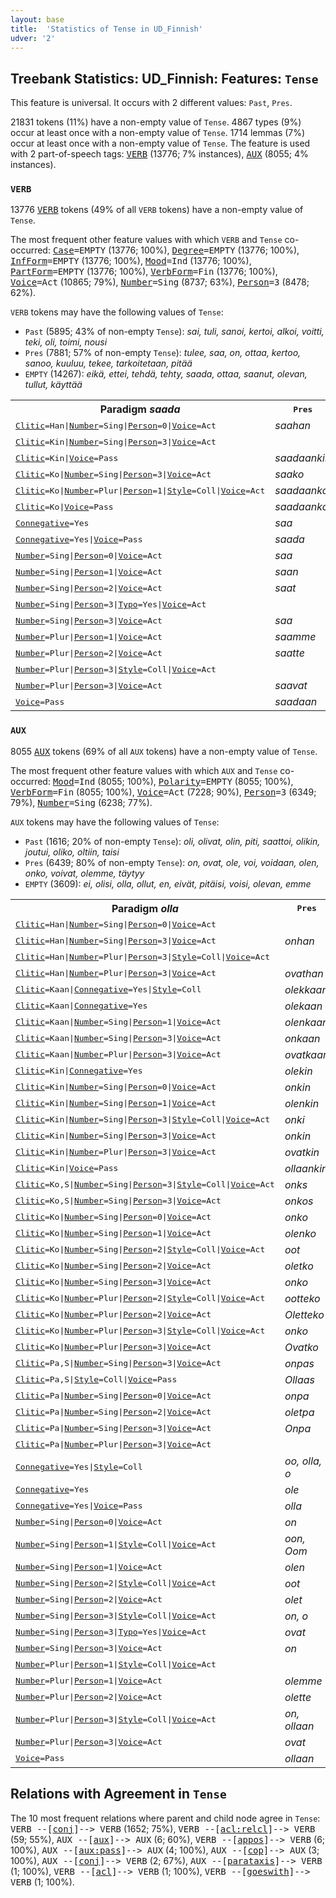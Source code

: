 ```yaml
---
layout: base
title:  'Statistics of Tense in UD_Finnish'
udver: '2'
---
```


## Treebank Statistics: UD_Finnish: Features: `Tense`

This feature is universal.
It occurs with 2 different values: `Past`, `Pres`.

21831 tokens (11%) have a non-empty value of `Tense`.
4867 types (9%) occur at least once with a non-empty value of `Tense`.
1714 lemmas (7%) occur at least once with a non-empty value of `Tense`.
The feature is used with 2 part-of-speech tags: <tt><a href="fi-pos-VERB.html">VERB</a></tt> (13776; 7% instances), <tt><a href="fi-pos-AUX.html">AUX</a></tt> (8055; 4% instances).

### `VERB`

13776 <tt><a href="fi-pos-VERB.html">VERB</a></tt> tokens (49% of all `VERB` tokens) have a non-empty value of `Tense`.

The most frequent other feature values with which `VERB` and `Tense` co-occurred: <tt><a href="fi-feat-Case.html">Case</a></tt><tt>=EMPTY</tt> (13776; 100%), <tt><a href="fi-feat-Degree.html">Degree</a></tt><tt>=EMPTY</tt> (13776; 100%), <tt><a href="fi-feat-InfForm.html">InfForm</a></tt><tt>=EMPTY</tt> (13776; 100%), <tt><a href="fi-feat-Mood.html">Mood</a></tt><tt>=Ind</tt> (13776; 100%), <tt><a href="fi-feat-PartForm.html">PartForm</a></tt><tt>=EMPTY</tt> (13776; 100%), <tt><a href="fi-feat-VerbForm.html">VerbForm</a></tt><tt>=Fin</tt> (13776; 100%), <tt><a href="fi-feat-Voice.html">Voice</a></tt><tt>=Act</tt> (10865; 79%), <tt><a href="fi-feat-Number.html">Number</a></tt><tt>=Sing</tt> (8737; 63%), <tt><a href="fi-feat-Person.html">Person</a></tt><tt>=3</tt> (8478; 62%).

`VERB` tokens may have the following values of `Tense`:

* `Past` (5895; 43% of non-empty `Tense`): <em>sai, tuli, sanoi, kertoi, alkoi, voitti, teki, oli, toimi, nousi</em>
* `Pres` (7881; 57% of non-empty `Tense`): <em>tulee, saa, on, ottaa, kertoo, sanoo, kuuluu, tekee, tarkoitetaan, pitää</em>
* `EMPTY` (14267): <em>eikä, ettei, tehdä, tehty, saada, ottaa, saanut, olevan, tullut, käyttää</em>

<table>
  <tr><th>Paradigm <i>saada</i></th><th><tt>Pres</tt></th><th><tt>Past</tt></th></tr>
  <tr><td><tt><tt><a href="fi-feat-Clitic.html">Clitic</a></tt><tt>=Han</tt>|<tt><a href="fi-feat-Number.html">Number</a></tt><tt>=Sing</tt>|<tt><a href="fi-feat-Person.html">Person</a></tt><tt>=0</tt>|<tt><a href="fi-feat-Voice.html">Voice</a></tt><tt>=Act</tt></tt></td><td><em>saahan</em></td><td></td></tr>
  <tr><td><tt><tt><a href="fi-feat-Clitic.html">Clitic</a></tt><tt>=Kin</tt>|<tt><a href="fi-feat-Number.html">Number</a></tt><tt>=Sing</tt>|<tt><a href="fi-feat-Person.html">Person</a></tt><tt>=3</tt>|<tt><a href="fi-feat-Voice.html">Voice</a></tt><tt>=Act</tt></tt></td><td></td><td><em>saikin</em></td></tr>
  <tr><td><tt><tt><a href="fi-feat-Clitic.html">Clitic</a></tt><tt>=Kin</tt>|<tt><a href="fi-feat-Voice.html">Voice</a></tt><tt>=Pass</tt></tt></td><td><em>saadaankin</em></td><td></td></tr>
  <tr><td><tt><tt><a href="fi-feat-Clitic.html">Clitic</a></tt><tt>=Ko</tt>|<tt><a href="fi-feat-Number.html">Number</a></tt><tt>=Sing</tt>|<tt><a href="fi-feat-Person.html">Person</a></tt><tt>=3</tt>|<tt><a href="fi-feat-Voice.html">Voice</a></tt><tt>=Act</tt></tt></td><td><em>saako</em></td><td></td></tr>
  <tr><td><tt><tt><a href="fi-feat-Clitic.html">Clitic</a></tt><tt>=Ko</tt>|<tt><a href="fi-feat-Number.html">Number</a></tt><tt>=Plur</tt>|<tt><a href="fi-feat-Person.html">Person</a></tt><tt>=1</tt>|<tt><a href="fi-feat-Style.html">Style</a></tt><tt>=Coll</tt>|<tt><a href="fi-feat-Voice.html">Voice</a></tt><tt>=Act</tt></tt></td><td><em>saadaanko</em></td><td></td></tr>
  <tr><td><tt><tt><a href="fi-feat-Clitic.html">Clitic</a></tt><tt>=Ko</tt>|<tt><a href="fi-feat-Voice.html">Voice</a></tt><tt>=Pass</tt></tt></td><td><em>saadaanko</em></td><td></td></tr>
  <tr><td><tt><tt><a href="fi-feat-Connegative.html">Connegative</a></tt><tt>=Yes</tt></tt></td><td><em>saa</em></td><td></td></tr>
  <tr><td><tt><tt><a href="fi-feat-Connegative.html">Connegative</a></tt><tt>=Yes</tt>|<tt><a href="fi-feat-Voice.html">Voice</a></tt><tt>=Pass</tt></tt></td><td><em>saada</em></td><td></td></tr>
  <tr><td><tt><tt><a href="fi-feat-Number.html">Number</a></tt><tt>=Sing</tt>|<tt><a href="fi-feat-Person.html">Person</a></tt><tt>=0</tt>|<tt><a href="fi-feat-Voice.html">Voice</a></tt><tt>=Act</tt></tt></td><td><em>saa</em></td><td><em>sai</em></td></tr>
  <tr><td><tt><tt><a href="fi-feat-Number.html">Number</a></tt><tt>=Sing</tt>|<tt><a href="fi-feat-Person.html">Person</a></tt><tt>=1</tt>|<tt><a href="fi-feat-Voice.html">Voice</a></tt><tt>=Act</tt></tt></td><td><em>saan</em></td><td><em>sain</em></td></tr>
  <tr><td><tt><tt><a href="fi-feat-Number.html">Number</a></tt><tt>=Sing</tt>|<tt><a href="fi-feat-Person.html">Person</a></tt><tt>=2</tt>|<tt><a href="fi-feat-Voice.html">Voice</a></tt><tt>=Act</tt></tt></td><td><em>saat</em></td><td><em>sait</em></td></tr>
  <tr><td><tt><tt><a href="fi-feat-Number.html">Number</a></tt><tt>=Sing</tt>|<tt><a href="fi-feat-Person.html">Person</a></tt><tt>=3</tt>|<tt><a href="fi-feat-Typo.html">Typo</a></tt><tt>=Yes</tt>|<tt><a href="fi-feat-Voice.html">Voice</a></tt><tt>=Act</tt></tt></td><td></td><td><em>saa</em></td></tr>
  <tr><td><tt><tt><a href="fi-feat-Number.html">Number</a></tt><tt>=Sing</tt>|<tt><a href="fi-feat-Person.html">Person</a></tt><tt>=3</tt>|<tt><a href="fi-feat-Voice.html">Voice</a></tt><tt>=Act</tt></tt></td><td><em>saa</em></td><td><em>sai</em></td></tr>
  <tr><td><tt><tt><a href="fi-feat-Number.html">Number</a></tt><tt>=Plur</tt>|<tt><a href="fi-feat-Person.html">Person</a></tt><tt>=1</tt>|<tt><a href="fi-feat-Voice.html">Voice</a></tt><tt>=Act</tt></tt></td><td><em>saamme</em></td><td><em>saimme</em></td></tr>
  <tr><td><tt><tt><a href="fi-feat-Number.html">Number</a></tt><tt>=Plur</tt>|<tt><a href="fi-feat-Person.html">Person</a></tt><tt>=2</tt>|<tt><a href="fi-feat-Voice.html">Voice</a></tt><tt>=Act</tt></tt></td><td><em>saatte</em></td><td></td></tr>
  <tr><td><tt><tt><a href="fi-feat-Number.html">Number</a></tt><tt>=Plur</tt>|<tt><a href="fi-feat-Person.html">Person</a></tt><tt>=3</tt>|<tt><a href="fi-feat-Style.html">Style</a></tt><tt>=Coll</tt>|<tt><a href="fi-feat-Voice.html">Voice</a></tt><tt>=Act</tt></tt></td><td></td><td><em>sai</em></td></tr>
  <tr><td><tt><tt><a href="fi-feat-Number.html">Number</a></tt><tt>=Plur</tt>|<tt><a href="fi-feat-Person.html">Person</a></tt><tt>=3</tt>|<tt><a href="fi-feat-Voice.html">Voice</a></tt><tt>=Act</tt></tt></td><td><em>saavat</em></td><td><em>saivat</em></td></tr>
  <tr><td><tt><tt><a href="fi-feat-Voice.html">Voice</a></tt><tt>=Pass</tt></tt></td><td><em>saadaan</em></td><td><em>saatiin</em></td></tr>
</table>

### `AUX`

8055 <tt><a href="fi-pos-AUX.html">AUX</a></tt> tokens (69% of all `AUX` tokens) have a non-empty value of `Tense`.

The most frequent other feature values with which `AUX` and `Tense` co-occurred: <tt><a href="fi-feat-Mood.html">Mood</a></tt><tt>=Ind</tt> (8055; 100%), <tt><a href="fi-feat-Polarity.html">Polarity</a></tt><tt>=EMPTY</tt> (8055; 100%), <tt><a href="fi-feat-VerbForm.html">VerbForm</a></tt><tt>=Fin</tt> (8055; 100%), <tt><a href="fi-feat-Voice.html">Voice</a></tt><tt>=Act</tt> (7228; 90%), <tt><a href="fi-feat-Person.html">Person</a></tt><tt>=3</tt> (6349; 79%), <tt><a href="fi-feat-Number.html">Number</a></tt><tt>=Sing</tt> (6238; 77%).

`AUX` tokens may have the following values of `Tense`:

* `Past` (1616; 20% of non-empty `Tense`): <em>oli, olivat, olin, piti, saattoi, olikin, joutui, oliko, oltiin, taisi</em>
* `Pres` (6439; 80% of non-empty `Tense`): <em>on, ovat, ole, voi, voidaan, olen, onko, voivat, olemme, täytyy</em>
* `EMPTY` (3609): <em>ei, olisi, olla, ollut, en, eivät, pitäisi, voisi, olevan, emme</em>

<table>
  <tr><th>Paradigm <i>olla</i></th><th><tt>Pres</tt></th><th><tt>Past</tt></th></tr>
  <tr><td><tt><tt><a href="fi-feat-Clitic.html">Clitic</a></tt><tt>=Han</tt>|<tt><a href="fi-feat-Number.html">Number</a></tt><tt>=Sing</tt>|<tt><a href="fi-feat-Person.html">Person</a></tt><tt>=0</tt>|<tt><a href="fi-feat-Voice.html">Voice</a></tt><tt>=Act</tt></tt></td><td></td><td><em>olihan</em></td></tr>
  <tr><td><tt><tt><a href="fi-feat-Clitic.html">Clitic</a></tt><tt>=Han</tt>|<tt><a href="fi-feat-Number.html">Number</a></tt><tt>=Sing</tt>|<tt><a href="fi-feat-Person.html">Person</a></tt><tt>=3</tt>|<tt><a href="fi-feat-Voice.html">Voice</a></tt><tt>=Act</tt></tt></td><td><em>onhan</em></td><td><em>olihan</em></td></tr>
  <tr><td><tt><tt><a href="fi-feat-Clitic.html">Clitic</a></tt><tt>=Han</tt>|<tt><a href="fi-feat-Number.html">Number</a></tt><tt>=Plur</tt>|<tt><a href="fi-feat-Person.html">Person</a></tt><tt>=3</tt>|<tt><a href="fi-feat-Style.html">Style</a></tt><tt>=Coll</tt>|<tt><a href="fi-feat-Voice.html">Voice</a></tt><tt>=Act</tt></tt></td><td></td><td><em>olihan</em></td></tr>
  <tr><td><tt><tt><a href="fi-feat-Clitic.html">Clitic</a></tt><tt>=Han</tt>|<tt><a href="fi-feat-Number.html">Number</a></tt><tt>=Plur</tt>|<tt><a href="fi-feat-Person.html">Person</a></tt><tt>=3</tt>|<tt><a href="fi-feat-Voice.html">Voice</a></tt><tt>=Act</tt></tt></td><td><em>ovathan</em></td><td><em>olivathan</em></td></tr>
  <tr><td><tt><tt><a href="fi-feat-Clitic.html">Clitic</a></tt><tt>=Kaan</tt>|<tt><a href="fi-feat-Connegative.html">Connegative</a></tt><tt>=Yes</tt>|<tt><a href="fi-feat-Style.html">Style</a></tt><tt>=Coll</tt></tt></td><td><em>olekkaan</em></td><td></td></tr>
  <tr><td><tt><tt><a href="fi-feat-Clitic.html">Clitic</a></tt><tt>=Kaan</tt>|<tt><a href="fi-feat-Connegative.html">Connegative</a></tt><tt>=Yes</tt></tt></td><td><em>olekaan</em></td><td></td></tr>
  <tr><td><tt><tt><a href="fi-feat-Clitic.html">Clitic</a></tt><tt>=Kaan</tt>|<tt><a href="fi-feat-Number.html">Number</a></tt><tt>=Sing</tt>|<tt><a href="fi-feat-Person.html">Person</a></tt><tt>=1</tt>|<tt><a href="fi-feat-Voice.html">Voice</a></tt><tt>=Act</tt></tt></td><td><em>olenkaan</em></td><td></td></tr>
  <tr><td><tt><tt><a href="fi-feat-Clitic.html">Clitic</a></tt><tt>=Kaan</tt>|<tt><a href="fi-feat-Number.html">Number</a></tt><tt>=Sing</tt>|<tt><a href="fi-feat-Person.html">Person</a></tt><tt>=3</tt>|<tt><a href="fi-feat-Voice.html">Voice</a></tt><tt>=Act</tt></tt></td><td><em>onkaan</em></td><td><em>olikaan</em></td></tr>
  <tr><td><tt><tt><a href="fi-feat-Clitic.html">Clitic</a></tt><tt>=Kaan</tt>|<tt><a href="fi-feat-Number.html">Number</a></tt><tt>=Plur</tt>|<tt><a href="fi-feat-Person.html">Person</a></tt><tt>=3</tt>|<tt><a href="fi-feat-Voice.html">Voice</a></tt><tt>=Act</tt></tt></td><td><em>ovatkaan</em></td><td></td></tr>
  <tr><td><tt><tt><a href="fi-feat-Clitic.html">Clitic</a></tt><tt>=Kin</tt>|<tt><a href="fi-feat-Connegative.html">Connegative</a></tt><tt>=Yes</tt></tt></td><td><em>olekin</em></td><td></td></tr>
  <tr><td><tt><tt><a href="fi-feat-Clitic.html">Clitic</a></tt><tt>=Kin</tt>|<tt><a href="fi-feat-Number.html">Number</a></tt><tt>=Sing</tt>|<tt><a href="fi-feat-Person.html">Person</a></tt><tt>=0</tt>|<tt><a href="fi-feat-Voice.html">Voice</a></tt><tt>=Act</tt></tt></td><td><em>onkin</em></td><td><em>olikin</em></td></tr>
  <tr><td><tt><tt><a href="fi-feat-Clitic.html">Clitic</a></tt><tt>=Kin</tt>|<tt><a href="fi-feat-Number.html">Number</a></tt><tt>=Sing</tt>|<tt><a href="fi-feat-Person.html">Person</a></tt><tt>=1</tt>|<tt><a href="fi-feat-Voice.html">Voice</a></tt><tt>=Act</tt></tt></td><td><em>olenkin</em></td><td><em>olinkin</em></td></tr>
  <tr><td><tt><tt><a href="fi-feat-Clitic.html">Clitic</a></tt><tt>=Kin</tt>|<tt><a href="fi-feat-Number.html">Number</a></tt><tt>=Sing</tt>|<tt><a href="fi-feat-Person.html">Person</a></tt><tt>=3</tt>|<tt><a href="fi-feat-Style.html">Style</a></tt><tt>=Coll</tt>|<tt><a href="fi-feat-Voice.html">Voice</a></tt><tt>=Act</tt></tt></td><td><em>onki</em></td><td></td></tr>
  <tr><td><tt><tt><a href="fi-feat-Clitic.html">Clitic</a></tt><tt>=Kin</tt>|<tt><a href="fi-feat-Number.html">Number</a></tt><tt>=Sing</tt>|<tt><a href="fi-feat-Person.html">Person</a></tt><tt>=3</tt>|<tt><a href="fi-feat-Voice.html">Voice</a></tt><tt>=Act</tt></tt></td><td><em>onkin</em></td><td><em>olikin</em></td></tr>
  <tr><td><tt><tt><a href="fi-feat-Clitic.html">Clitic</a></tt><tt>=Kin</tt>|<tt><a href="fi-feat-Number.html">Number</a></tt><tt>=Plur</tt>|<tt><a href="fi-feat-Person.html">Person</a></tt><tt>=3</tt>|<tt><a href="fi-feat-Voice.html">Voice</a></tt><tt>=Act</tt></tt></td><td><em>ovatkin</em></td><td><em>olivatkin</em></td></tr>
  <tr><td><tt><tt><a href="fi-feat-Clitic.html">Clitic</a></tt><tt>=Kin</tt>|<tt><a href="fi-feat-Voice.html">Voice</a></tt><tt>=Pass</tt></tt></td><td><em>ollaankin</em></td><td></td></tr>
  <tr><td><tt><tt><a href="fi-feat-Clitic.html">Clitic</a></tt><tt>=Ko,S</tt>|<tt><a href="fi-feat-Number.html">Number</a></tt><tt>=Sing</tt>|<tt><a href="fi-feat-Person.html">Person</a></tt><tt>=3</tt>|<tt><a href="fi-feat-Style.html">Style</a></tt><tt>=Coll</tt>|<tt><a href="fi-feat-Voice.html">Voice</a></tt><tt>=Act</tt></tt></td><td><em>onks</em></td><td></td></tr>
  <tr><td><tt><tt><a href="fi-feat-Clitic.html">Clitic</a></tt><tt>=Ko,S</tt>|<tt><a href="fi-feat-Number.html">Number</a></tt><tt>=Sing</tt>|<tt><a href="fi-feat-Person.html">Person</a></tt><tt>=3</tt>|<tt><a href="fi-feat-Voice.html">Voice</a></tt><tt>=Act</tt></tt></td><td><em>onkos</em></td><td><em>Olikos</em></td></tr>
  <tr><td><tt><tt><a href="fi-feat-Clitic.html">Clitic</a></tt><tt>=Ko</tt>|<tt><a href="fi-feat-Number.html">Number</a></tt><tt>=Sing</tt>|<tt><a href="fi-feat-Person.html">Person</a></tt><tt>=0</tt>|<tt><a href="fi-feat-Voice.html">Voice</a></tt><tt>=Act</tt></tt></td><td><em>onko</em></td><td></td></tr>
  <tr><td><tt><tt><a href="fi-feat-Clitic.html">Clitic</a></tt><tt>=Ko</tt>|<tt><a href="fi-feat-Number.html">Number</a></tt><tt>=Sing</tt>|<tt><a href="fi-feat-Person.html">Person</a></tt><tt>=1</tt>|<tt><a href="fi-feat-Voice.html">Voice</a></tt><tt>=Act</tt></tt></td><td><em>olenko</em></td><td><em>olinko</em></td></tr>
  <tr><td><tt><tt><a href="fi-feat-Clitic.html">Clitic</a></tt><tt>=Ko</tt>|<tt><a href="fi-feat-Number.html">Number</a></tt><tt>=Sing</tt>|<tt><a href="fi-feat-Person.html">Person</a></tt><tt>=2</tt>|<tt><a href="fi-feat-Style.html">Style</a></tt><tt>=Coll</tt>|<tt><a href="fi-feat-Voice.html">Voice</a></tt><tt>=Act</tt></tt></td><td><em>oot</em></td><td></td></tr>
  <tr><td><tt><tt><a href="fi-feat-Clitic.html">Clitic</a></tt><tt>=Ko</tt>|<tt><a href="fi-feat-Number.html">Number</a></tt><tt>=Sing</tt>|<tt><a href="fi-feat-Person.html">Person</a></tt><tt>=2</tt>|<tt><a href="fi-feat-Voice.html">Voice</a></tt><tt>=Act</tt></tt></td><td><em>oletko</em></td><td></td></tr>
  <tr><td><tt><tt><a href="fi-feat-Clitic.html">Clitic</a></tt><tt>=Ko</tt>|<tt><a href="fi-feat-Number.html">Number</a></tt><tt>=Sing</tt>|<tt><a href="fi-feat-Person.html">Person</a></tt><tt>=3</tt>|<tt><a href="fi-feat-Voice.html">Voice</a></tt><tt>=Act</tt></tt></td><td><em>onko</em></td><td><em>oliko</em></td></tr>
  <tr><td><tt><tt><a href="fi-feat-Clitic.html">Clitic</a></tt><tt>=Ko</tt>|<tt><a href="fi-feat-Number.html">Number</a></tt><tt>=Plur</tt>|<tt><a href="fi-feat-Person.html">Person</a></tt><tt>=2</tt>|<tt><a href="fi-feat-Style.html">Style</a></tt><tt>=Coll</tt>|<tt><a href="fi-feat-Voice.html">Voice</a></tt><tt>=Act</tt></tt></td><td><em>ootteko</em></td><td></td></tr>
  <tr><td><tt><tt><a href="fi-feat-Clitic.html">Clitic</a></tt><tt>=Ko</tt>|<tt><a href="fi-feat-Number.html">Number</a></tt><tt>=Plur</tt>|<tt><a href="fi-feat-Person.html">Person</a></tt><tt>=2</tt>|<tt><a href="fi-feat-Voice.html">Voice</a></tt><tt>=Act</tt></tt></td><td><em>Oletteko</em></td><td></td></tr>
  <tr><td><tt><tt><a href="fi-feat-Clitic.html">Clitic</a></tt><tt>=Ko</tt>|<tt><a href="fi-feat-Number.html">Number</a></tt><tt>=Plur</tt>|<tt><a href="fi-feat-Person.html">Person</a></tt><tt>=3</tt>|<tt><a href="fi-feat-Style.html">Style</a></tt><tt>=Coll</tt>|<tt><a href="fi-feat-Voice.html">Voice</a></tt><tt>=Act</tt></tt></td><td><em>onko</em></td><td></td></tr>
  <tr><td><tt><tt><a href="fi-feat-Clitic.html">Clitic</a></tt><tt>=Ko</tt>|<tt><a href="fi-feat-Number.html">Number</a></tt><tt>=Plur</tt>|<tt><a href="fi-feat-Person.html">Person</a></tt><tt>=3</tt>|<tt><a href="fi-feat-Voice.html">Voice</a></tt><tt>=Act</tt></tt></td><td><em>Ovatko</em></td><td><em>olivatko</em></td></tr>
  <tr><td><tt><tt><a href="fi-feat-Clitic.html">Clitic</a></tt><tt>=Pa,S</tt>|<tt><a href="fi-feat-Number.html">Number</a></tt><tt>=Sing</tt>|<tt><a href="fi-feat-Person.html">Person</a></tt><tt>=3</tt>|<tt><a href="fi-feat-Voice.html">Voice</a></tt><tt>=Act</tt></tt></td><td><em>onpas</em></td><td></td></tr>
  <tr><td><tt><tt><a href="fi-feat-Clitic.html">Clitic</a></tt><tt>=Pa,S</tt>|<tt><a href="fi-feat-Style.html">Style</a></tt><tt>=Coll</tt>|<tt><a href="fi-feat-Voice.html">Voice</a></tt><tt>=Pass</tt></tt></td><td><em>Ollaas</em></td><td></td></tr>
  <tr><td><tt><tt><a href="fi-feat-Clitic.html">Clitic</a></tt><tt>=Pa</tt>|<tt><a href="fi-feat-Number.html">Number</a></tt><tt>=Sing</tt>|<tt><a href="fi-feat-Person.html">Person</a></tt><tt>=0</tt>|<tt><a href="fi-feat-Voice.html">Voice</a></tt><tt>=Act</tt></tt></td><td><em>onpa</em></td><td></td></tr>
  <tr><td><tt><tt><a href="fi-feat-Clitic.html">Clitic</a></tt><tt>=Pa</tt>|<tt><a href="fi-feat-Number.html">Number</a></tt><tt>=Sing</tt>|<tt><a href="fi-feat-Person.html">Person</a></tt><tt>=2</tt>|<tt><a href="fi-feat-Voice.html">Voice</a></tt><tt>=Act</tt></tt></td><td><em>oletpa</em></td><td></td></tr>
  <tr><td><tt><tt><a href="fi-feat-Clitic.html">Clitic</a></tt><tt>=Pa</tt>|<tt><a href="fi-feat-Number.html">Number</a></tt><tt>=Sing</tt>|<tt><a href="fi-feat-Person.html">Person</a></tt><tt>=3</tt>|<tt><a href="fi-feat-Voice.html">Voice</a></tt><tt>=Act</tt></tt></td><td><em>Onpa</em></td><td><em>olipa</em></td></tr>
  <tr><td><tt><tt><a href="fi-feat-Clitic.html">Clitic</a></tt><tt>=Pa</tt>|<tt><a href="fi-feat-Number.html">Number</a></tt><tt>=Plur</tt>|<tt><a href="fi-feat-Person.html">Person</a></tt><tt>=3</tt>|<tt><a href="fi-feat-Voice.html">Voice</a></tt><tt>=Act</tt></tt></td><td></td><td><em>olivatpa</em></td></tr>
  <tr><td><tt><tt><a href="fi-feat-Connegative.html">Connegative</a></tt><tt>=Yes</tt>|<tt><a href="fi-feat-Style.html">Style</a></tt><tt>=Coll</tt></tt></td><td><em>oo, olla, o</em></td><td></td></tr>
  <tr><td><tt><tt><a href="fi-feat-Connegative.html">Connegative</a></tt><tt>=Yes</tt></tt></td><td><em>ole</em></td><td></td></tr>
  <tr><td><tt><tt><a href="fi-feat-Connegative.html">Connegative</a></tt><tt>=Yes</tt>|<tt><a href="fi-feat-Voice.html">Voice</a></tt><tt>=Pass</tt></tt></td><td><em>olla</em></td><td></td></tr>
  <tr><td><tt><tt><a href="fi-feat-Number.html">Number</a></tt><tt>=Sing</tt>|<tt><a href="fi-feat-Person.html">Person</a></tt><tt>=0</tt>|<tt><a href="fi-feat-Voice.html">Voice</a></tt><tt>=Act</tt></tt></td><td><em>on</em></td><td><em>oli</em></td></tr>
  <tr><td><tt><tt><a href="fi-feat-Number.html">Number</a></tt><tt>=Sing</tt>|<tt><a href="fi-feat-Person.html">Person</a></tt><tt>=1</tt>|<tt><a href="fi-feat-Style.html">Style</a></tt><tt>=Coll</tt>|<tt><a href="fi-feat-Voice.html">Voice</a></tt><tt>=Act</tt></tt></td><td><em>oon, Oom</em></td><td><em>oli</em></td></tr>
  <tr><td><tt><tt><a href="fi-feat-Number.html">Number</a></tt><tt>=Sing</tt>|<tt><a href="fi-feat-Person.html">Person</a></tt><tt>=1</tt>|<tt><a href="fi-feat-Voice.html">Voice</a></tt><tt>=Act</tt></tt></td><td><em>olen</em></td><td><em>olin</em></td></tr>
  <tr><td><tt><tt><a href="fi-feat-Number.html">Number</a></tt><tt>=Sing</tt>|<tt><a href="fi-feat-Person.html">Person</a></tt><tt>=2</tt>|<tt><a href="fi-feat-Style.html">Style</a></tt><tt>=Coll</tt>|<tt><a href="fi-feat-Voice.html">Voice</a></tt><tt>=Act</tt></tt></td><td><em>oot</em></td><td></td></tr>
  <tr><td><tt><tt><a href="fi-feat-Number.html">Number</a></tt><tt>=Sing</tt>|<tt><a href="fi-feat-Person.html">Person</a></tt><tt>=2</tt>|<tt><a href="fi-feat-Voice.html">Voice</a></tt><tt>=Act</tt></tt></td><td><em>olet</em></td><td><em>olit</em></td></tr>
  <tr><td><tt><tt><a href="fi-feat-Number.html">Number</a></tt><tt>=Sing</tt>|<tt><a href="fi-feat-Person.html">Person</a></tt><tt>=3</tt>|<tt><a href="fi-feat-Style.html">Style</a></tt><tt>=Coll</tt>|<tt><a href="fi-feat-Voice.html">Voice</a></tt><tt>=Act</tt></tt></td><td><em>on, o</em></td><td><em>ol</em></td></tr>
  <tr><td><tt><tt><a href="fi-feat-Number.html">Number</a></tt><tt>=Sing</tt>|<tt><a href="fi-feat-Person.html">Person</a></tt><tt>=3</tt>|<tt><a href="fi-feat-Typo.html">Typo</a></tt><tt>=Yes</tt>|<tt><a href="fi-feat-Voice.html">Voice</a></tt><tt>=Act</tt></tt></td><td><em>ovat</em></td><td></td></tr>
  <tr><td><tt><tt><a href="fi-feat-Number.html">Number</a></tt><tt>=Sing</tt>|<tt><a href="fi-feat-Person.html">Person</a></tt><tt>=3</tt>|<tt><a href="fi-feat-Voice.html">Voice</a></tt><tt>=Act</tt></tt></td><td><em>on</em></td><td><em>oli</em></td></tr>
  <tr><td><tt><tt><a href="fi-feat-Number.html">Number</a></tt><tt>=Plur</tt>|<tt><a href="fi-feat-Person.html">Person</a></tt><tt>=1</tt>|<tt><a href="fi-feat-Style.html">Style</a></tt><tt>=Coll</tt>|<tt><a href="fi-feat-Voice.html">Voice</a></tt><tt>=Act</tt></tt></td><td></td><td><em>oltiin</em></td></tr>
  <tr><td><tt><tt><a href="fi-feat-Number.html">Number</a></tt><tt>=Plur</tt>|<tt><a href="fi-feat-Person.html">Person</a></tt><tt>=1</tt>|<tt><a href="fi-feat-Voice.html">Voice</a></tt><tt>=Act</tt></tt></td><td><em>olemme</em></td><td><em>olimme</em></td></tr>
  <tr><td><tt><tt><a href="fi-feat-Number.html">Number</a></tt><tt>=Plur</tt>|<tt><a href="fi-feat-Person.html">Person</a></tt><tt>=2</tt>|<tt><a href="fi-feat-Voice.html">Voice</a></tt><tt>=Act</tt></tt></td><td><em>olette</em></td><td></td></tr>
  <tr><td><tt><tt><a href="fi-feat-Number.html">Number</a></tt><tt>=Plur</tt>|<tt><a href="fi-feat-Person.html">Person</a></tt><tt>=3</tt>|<tt><a href="fi-feat-Style.html">Style</a></tt><tt>=Coll</tt>|<tt><a href="fi-feat-Voice.html">Voice</a></tt><tt>=Act</tt></tt></td><td><em>on, ollaan</em></td><td><em>oli</em></td></tr>
  <tr><td><tt><tt><a href="fi-feat-Number.html">Number</a></tt><tt>=Plur</tt>|<tt><a href="fi-feat-Person.html">Person</a></tt><tt>=3</tt>|<tt><a href="fi-feat-Voice.html">Voice</a></tt><tt>=Act</tt></tt></td><td><em>ovat</em></td><td><em>olivat</em></td></tr>
  <tr><td><tt><tt><a href="fi-feat-Voice.html">Voice</a></tt><tt>=Pass</tt></tt></td><td><em>ollaan</em></td><td><em>oltiin</em></td></tr>
</table>

## Relations with Agreement in `Tense`

The 10 most frequent relations where parent and child node agree in `Tense`:
<tt>VERB --[<tt><a href="fi-dep-conj.html">conj</a></tt>]--> VERB</tt> (1652; 75%),
<tt>VERB --[<tt><a href="fi-dep-acl-relcl.html">acl:relcl</a></tt>]--> VERB</tt> (59; 55%),
<tt>AUX --[<tt><a href="fi-dep-aux.html">aux</a></tt>]--> AUX</tt> (6; 60%),
<tt>VERB --[<tt><a href="fi-dep-appos.html">appos</a></tt>]--> VERB</tt> (6; 100%),
<tt>AUX --[<tt><a href="fi-dep-aux-pass.html">aux:pass</a></tt>]--> AUX</tt> (4; 100%),
<tt>AUX --[<tt><a href="fi-dep-cop.html">cop</a></tt>]--> AUX</tt> (3; 100%),
<tt>AUX --[<tt><a href="fi-dep-conj.html">conj</a></tt>]--> VERB</tt> (2; 67%),
<tt>AUX --[<tt><a href="fi-dep-parataxis.html">parataxis</a></tt>]--> VERB</tt> (1; 100%),
<tt>VERB --[<tt><a href="fi-dep-acl.html">acl</a></tt>]--> VERB</tt> (1; 100%),
<tt>VERB --[<tt><a href="fi-dep-goeswith.html">goeswith</a></tt>]--> VERB</tt> (1; 100%).


